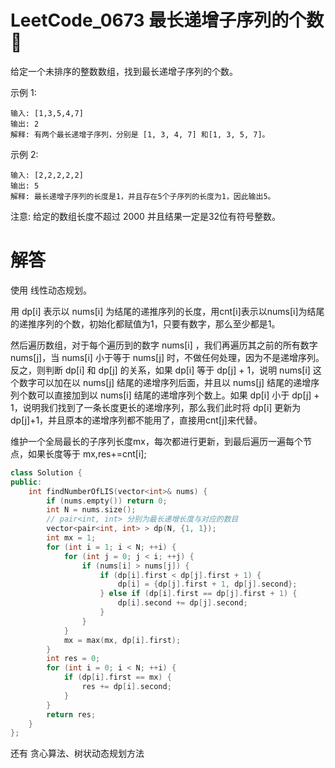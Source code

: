 # LeetCode_0673 最长递增子序列的个数 🚧

给定一个未排序的整数数组，找到最长递增子序列的个数。

示例 1:
```
输入: [1,3,5,4,7]
输出: 2
解释: 有两个最长递增子序列，分别是 [1, 3, 4, 7] 和[1, 3, 5, 7]。
```
示例 2:
```
输入: [2,2,2,2,2]
输出: 5
解释: 最长递增子序列的长度是1，并且存在5个子序列的长度为1，因此输出5。
```
注意: 给定的数组长度不超过 2000 并且结果一定是32位有符号整数。


# 解答

使用 线性动态规划。

用 dp[i] 表示以 nums[i] 为结尾的递推序列的长度，用cnt[i]表示以nums[i]为结尾的递推序列的个数，初始化都赋值为1，只要有数字，那么至少都是1。

然后遍历数组，对于每个遍历到的数字 nums[i] ，我们再遍历其之前的所有数字 nums[j]，当 nums[i] 小于等于 nums[j] 时，不做任何处理，因为不是递增序列。反之，则判断 dp[i] 和 dp[j] 的关系，如果 dp[i] 等于 dp[j] + 1，说明 nums[i] 这个数字可以加在以 nums[j] 结尾的递增序列后面，并且以 nums[j] 结尾的递增序列个数可以直接加到以 nums[i] 结尾的递增序列个数上。如果 dp[i] 小于 dp[j] + 1，说明我们找到了一条长度更长的递增序列，那么我们此时将 dp[i] 更新为 dp[j]+1，并且原本的递增序列都不能用了，直接用cnt[j]来代替。

维护一个全局最长的子序列长度mx，每次都进行更新，到最后遍历一遍每个节点，如果长度等于 mx,res+=cnt[i];




```C++
class Solution {
public:
    int findNumberOfLIS(vector<int>& nums) {
        if (nums.empty()) return 0;
        int N = nums.size();
        // pair<int, int> 分别为最长递增长度与对应的数目
        vector<pair<int, int> > dp(N, {1, 1});
        int mx = 1;
        for (int i = 1; i < N; ++i) {
            for (int j = 0; j < i; ++j) {
                if (nums[i] > nums[j]) {
                    if (dp[i].first < dp[j].first + 1) {
                        dp[i] = {dp[j].first + 1, dp[j].second};
                    } else if (dp[i].first == dp[j].first + 1) {
                        dp[i].second += dp[j].second;
                    }
                }
            }
            mx = max(mx, dp[i].first);
        }
        int res = 0;
        for (int i = 0; i < N; ++i) {
            if (dp[i].first == mx) {
                res += dp[i].second;
            }
        }
        return res;
    }
};

```



还有 贪心算法、树状动态规划方法

